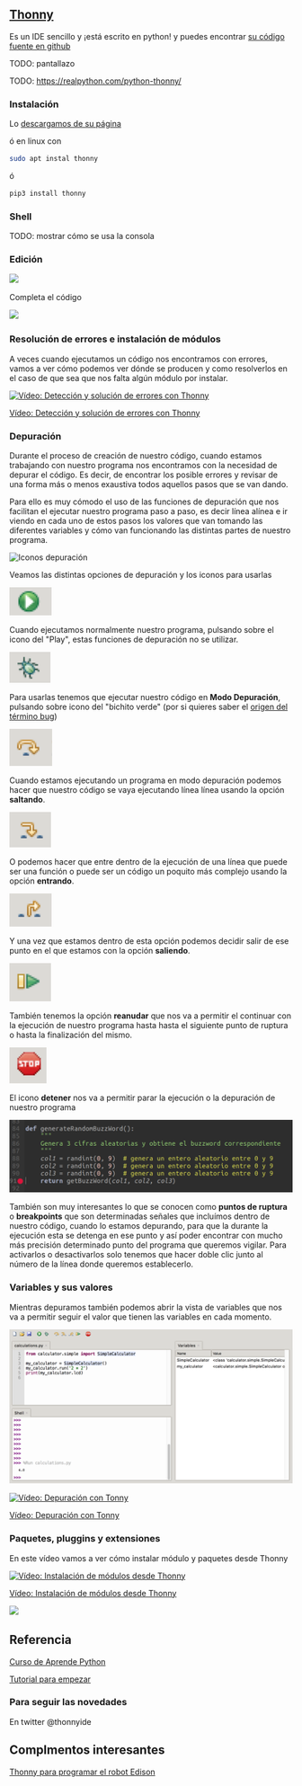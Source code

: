 ## [Thonny](https://thonny.org/)

Es un IDE sencillo y ¡está escrito en python! y puedes encontrar [su código fuente en github](https://github.com/thonny/thonny)


TODO: pantallazo

TODO: https://realpython.com/python-thonny/

### Instalación

Lo [descargamos de su página](https://thonny.org/)

ó en linux con 
```sh
sudo apt instal thonny
```
ó

```sh
pip3 install thonny
```

### Shell
TODO: mostrar cómo se usa la consola

### Edición

![](https://files.realpython.com/media/Screenshot_2018-10-11_23.49.22.af82669bc586.png)

Completa el código

![](https://files.realpython.com/media/code_complete.d1514f5cc85f.png)

### Resolución de errores e instalación de módulos

A veces cuando ejecutamos un código nos encontramos con errores, vamos a ver cómo podemos ver dónde se producen y como resolverlos en el caso de que sea que nos falta algún módulo por instalar.

[![Vídeo: Detección y solución de errores con Thonny](https://img.youtube.com/vi/8U33Ngo6cZA/0.jpg)](https://youtu.be/8U33Ngo6cZA)


[Vídeo: Detección y solución de errores con Thonny](https://youtu.be/8U33Ngo6cZA)


### Depuración

Durante el proceso de creación de nuestro código, cuando estamos trabajando con nuestro programa nos encontramos con la necesidad de depurar el código. Es decir, de encontrar los posible errores y revisar de una forma más o menos exaustiva todos aquellos pasos que se van dando.

Para ello es muy cómodo el uso de las funciones de depuración que nos facilitan el ejecutar nuestro programa paso a paso, es decir línea alínea e ir viendo en cada uno de estos pasos los valores que van tomando las diferentes variables y cómo van funcionando las distintas partes de nuestro programa.

![Iconos depuración](./images/DepuraciónThonny.png)

Veamos las distintas opciones de depuración y los iconos para usarlas


![Depuración Thonny Play](./images/DepuracionThonnyPlay.png)

Cuando ejecutamos normalmente nuestro programa, pulsando sobre el icono del "Play", estas funciones de depuración no se utilizar. 

![Depuración Thonny Debug](./images/DepuracionThonnyDebug.png)


Para usarlas tenemos que ejecutar nuestro código en **Modo Depuración**, pulsando sobre icono del "bichito verde" (por si quieres saber el [origen del término bug](https://es.wikipedia.org/wiki/Error_de_software))

![Depuración Thonny Saltando](./images/DepuracionThonnySaltando.png)

Cuando estamos ejecutando un programa en modo depuración podemos hacer que nuestro código se vaya ejecutando línea línea usando la opción **saltando**.

![Depuración Thonny Entrando](./images/DepuracionThonnyEntrando.png)

O podemos hacer que entre dentro de la ejecución de una línea que puede ser una función o puede ser un código un poquito más complejo usando la opción **entrando**.

![Depuración Thonny Saliendo](./images/DepuracionThonnySaliendo.png)

Y una vez que estamos dentro de esta opción podemos decidir salir de ese punto en el que estamos con la opción **saliendo**.

![Depuración Thonny Reanudar](./images/DepuracionThonnyReanudar.png)

También tenemos la opción **reanudar** que nos va a permitir el continuar con la ejecución de nuestro programa hasta hasta el siguiente punto de ruptura o hasta la finalización del mismo.

![Depuración Thonny Detener](./images/DepuracionThonnyDetener.png)

El icono **detener** nos va a permitir parar la ejecución o la depuración de nuestro programa

![BreakPoint](./images/BreakPoint.png)


También son muy interesantes lo que se conocen como **puntos de ruptura** o **breakpoints** que son determinadas señales que incluímos dentro de nuestro código, cuando lo estamos depurando, para que la durante la ejecución esta se detenga en ese punto y así poder encontrar con mucho más precisión determinado punto del programa que queremos vigilar. Para activarlos o desactivarlos solo tenemos que hacer doble clic junto al número de la línea donde queremos establecerlo.


### Variables y sus valores

Mientras depuramos también podemos abrir la vista de variables que nos va a permitir seguir el valor que tienen las variables en cada momento.

![Vista de Variables en Depuración](./images/DepuracionVariables.webp)


[![Vídeo: Depuración con Tonny](https://img.youtube.com/vi/1ItV1pqIu1w/0.jpg)](https://youtu.be/1ItV1pqIu1w)


[Vídeo: Depuración con Tonny](https://youtu.be/1ItV1pqIu1w)


### Paquetes, pluggins y extensiones

En este vídeo vamos a ver cómo instalar módulo y paquetes desde Thonny

[![Vídeo: Instalación de módulos desde Thonny](https://img.youtube.com/vi/lbd1qWOajyU/0.jpg)](https://youtu.be/lbd1qWOajyU)


[Vídeo: Instalación de módulos desde Thonny](https://youtu.be/lbd1qWOajyU)



![](https://files.realpython.com/media/Screenshot_2018-10-11_23.22.41.544b108e9748.png)

## Referencia

[Curso de Aprende Python](https://aprendepython.es/devenv/thonny/#)


[Tutorial para empezar](https://realpython.com/python-thonny/)

### Para seguir  las novedades

En twitter @thonnyide


## Complmentos interesantes

[Thonny para programar el robot Edison](https://github.com/thonny/thonny-edison)